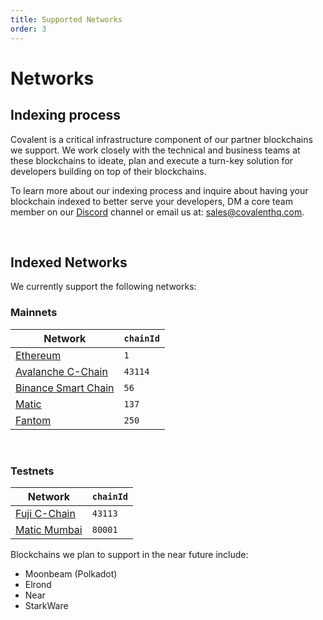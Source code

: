 ```yaml
---
title: Supported Networks
order: 3
---
```


# Networks

## Indexing process

Covalent is a critical infrastructure component of our partner blockchains we support. We work closely with the technical and business teams at these blockchains to ideate, plan and execute a turn-key solution for developers building on top of their blockchains.

To learn more about our indexing process and inquire about having your blockchain indexed to better serve your developers, DM a core team member on our [Discord](https://discord.gg/M4aRubV) channel or email us at: sales@covalenthq.com.

&nbsp;

## Indexed Networks

We currently support the following networks:

### Mainnets

<TableWrap>

| Network                                  | `chainId` |
| ---------------------------------------- | --------- |
| [Ethereum](/networks/ethereum)           | `1`       |
| [Avalanche C-Chain](/networks/avalanche) | `43114`   |
| [Binance Smart Chain](/networks/bsc)     | `56`      |
| [Matic](/networks/matic)                 | `137`     |
| [Fantom](/networks/fantom)               | `250`     |

</TableWrap>

&nbsp;

### Testnets

<TableWrap>

| Network                             | `chainId` |
| ----------------------------------- | --------- |
| [Fuji C-Chain](/networks/avalanche) | `43113`   |
| [Matic Mumbai](/networks/matic)     | `80001`   |

</TableWrap>

Blockchains we plan to support in the near future include:
* Moonbeam (Polkadot)
* Elrond
* Near
* StarkWare

